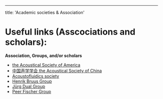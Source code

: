 ---
title: 'Academic societies & Association'

Useful links (Asscociations and scholars):
======
**Association, Groups, and/or scholars**
* [the Acoustical Society of America](https://acousticalsociety.org/)
* [中国声学学会 the Acoustical Society of China](https://www.aschina.org.cn/)
* [Acoustofluidics society](https://www.acoustofluidics.net/about/acoustofluidics_society.html)
* [Henrik Bruus Group](https://www.staff.dtu.dk/bruus/researchgroup)
* [‪Jürg Dual‬ Group](https://expdyn.ethz.ch/)
* [‪Peer Fischer‬ Group](https://pf.is.mpg.de/)

